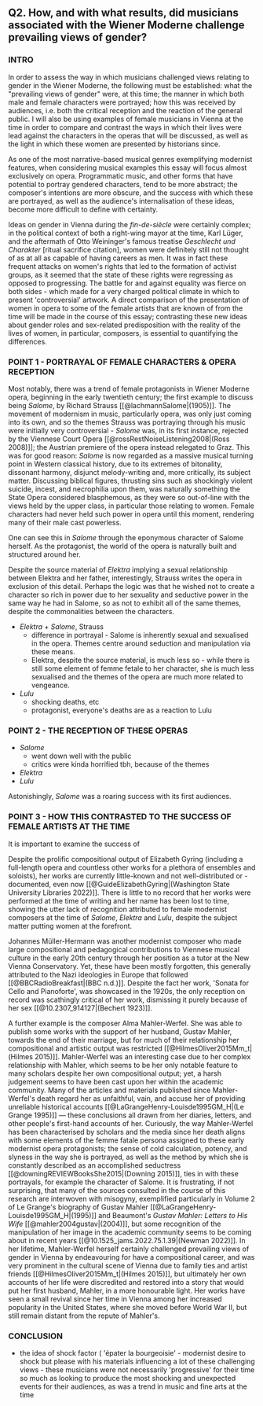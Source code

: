 ## Q2. How, and with what results, did musicians associated with the Wiener Moderne challenge prevailing views of gender?
### INTRO
In order to assess the way in which musicians challenged views relating to gender in the Wiener Moderne, the following must be established: what the "prevailing views of gender" were, at this time; the manner in which both male and female characters were portrayed; how this was received by audiences, i.e. both the critical reception and the reaction of the general public. I will also be using examples of female musicians in Vienna at the time in order to compare and contrast the ways in which their lives were lead against the characters in the operas that will be discussed, as well as the light in which these women are presented by historians since.

As one of the most narrative-based musical genres exemplifying modernist features, when considering musical examples this essay will focus almost exclusively on opera. Programmatic music, and other forms that have potential to portray gendered characters, tend to be more abstract; the composer's intentions are more obscure, and the success with which these are portrayed, as well as the audience's internalisation of these ideas, become more difficult to define with certainty.

Ideas on gender in Vienna during the *fin-de-siècle* were certainly complex; in the political context of both a right-wing mayor at the time, Karl Lüger, and the aftermath of Otto Weininger's famous treatise *Geschlecht und Charakter* [ritual sacrifice citation], women were definitely still not thought of as at all as capable of having careers as men. It was in fact these frequent attacks on women's rights that led to the formation of activist groups, as it seemed that the state of these rights were regressing as opposed to progressing. The battle for and against equality was fierce on both sides - which made for a very charged political climate in which to present 'controversial' artwork.
A direct comparison of the presentation of women in opera to some of the female artists that are known of from the time will be made in the course of this essay; contrasting these new ideas about gender roles and sex-related predisposition with the reality of the lives of women, in particular, composers, is essential to quantifying the differences.

### POINT 1 - PORTRAYAL OF FEMALE CHARACTERS & OPERA RECEPTION
Most notably, there was a trend of female protagonists in Wiener Moderne opera, beginning in the early twentieth century; the first example to discuss being *Salome*, by Richard Strauss [[@lachmannSalome|(1905)]]. The movement of modernism in music, particularly opera, was only just coming into its own, and so the themes Strauss was portraying through his music were initially very controversial - *Salome* was, in its first instance, rejected by the Viennese Court Opera [[@rossRestNoiseListening2008|(Ross 2008)]]; the Austrian premiere of the opera instead relegated to Graz. This was for good reason: *Salome* is now regarded as a massive musical turning point in Western classical history, due to its extremes of bitonality, dissonant harmony, disjunct melody-writing and, more critically, its subject matter. Discussing biblical figures, thrusting sins such as shockingly violent suicide, incest, and necrophilia upon them, was naturally something the State Opera considered blasphemous, as they were so out-of-line with the views held by the upper class, in particular those relating to women. Female characters had never held such power in opera until this moment, rendering many of their male cast powerless.

One can see this in *Salome* through the eponymous character of Salome herself. As the protagonist, the world of the opera is naturally built and structured around her.

Despite the source material of *Elektra* implying a sexual relationship between Elektra and her father, interestingly, Strauss writes the opera in exclusion of this detail. Perhaps the logic was that he wished not to create a character so rich in power due to her sexuality and seductive power in the same way he had in Salome, so as not to exhibit all of the same themes, despite the commonalities between the characters.

- *Elektra* + *Salome*, Strauss
	- difference in portrayal - Salome is inherently sexual and sexualised in the opera. Themes centre around seduction and manipulation via these means.
	- Elektra, despite the source material, is much less so - while there is still some element of femme fetale to her character, she is much less sexualised and the themes of the opera are much more related to vengeance.
- *Lulu*
	- shocking deaths, etc
	- protagonist, everyone's deaths are as a reaction to Lulu



### POINT 2 - THE RECEPTION OF THESE OPERAS
- *Salome* 
	- went down well with the public
	- critics were kinda horrified tbh, because of the themes 
- *Elektra*
- *Lulu*

Astonishingly, *Salome* was a roaring success with its first audiences.

### POINT 3 - HOW THIS CONTRASTED TO THE SUCCESS OF FEMALE ARTISTS AT THE TIME

It is important to examine the success of 

Despite the prolific compositional output of Elizabeth Gyring (including a full-length opera and countless other works for a plethora of ensembles and soloists), her works are currently little-known and not well-distributed or -documented, even now [[@GuideElizabethGyring|(Washington State University Libraries 2022)]]. There is little to no record that her works were performed at the time of writing and her name has been lost to time, showing the utter lack of recognition attributed to female modernist composers at the time of *Salome*, *Elektra* and *Lulu*, despite the subject matter putting women at the forefront.

Johannes Müller-Hermann was another modernist composer who made large compositional and pedagogical contributions to Viennese musical culture in the early 20th century through her position as a tutor at the New Vienna Conservatory. Yet, these have been mostly forgotten, this generally attributed to the Nazi ideologies in Europe that followed [[@BBCRadioBreakfast|(BBC n.d.)]]. Despite the fact her work, 'Sonata for Cello and Pianoforte', was showcased in the 1920s, the only reception on record was scathingly critical of her work, dismissing it purely because of her sex [[@10.2307_914127|(Bechert 1923)]]. 

A further example is the composer Alma Mahler-Werfel. She was able to publish some works with the support of her husband, Gustav Mahler, towards the end of their marriage, but for much of their relationship her compositional and artistic output was restricted [[@HilmesOliver2015Mm_t|(Hilmes 2015)]]. Mahler-Werfel was an interesting case due to her complex relationship with Mahler, which seems to be her only notable feature to many scholars despite her own compositional output; yet, a harsh judgement seems to have been cast upon her within the academic community. Many of the articles and materials published since Mahler-Werfel's death regard her as unfaithful, vain, and accuse her of providing unreliable historical accounts [[@LaGrangeHenry-Louisde1995GM_H|(Le Grange 1995)]] — these conclusions all drawn from her diaries, letters, and other people's first-hand accounts of her.
Curiously, the way Mahler-Werfel has been characterised by scholars and the media since her death aligns with some elements of the femme fatale persona assigned to these early modernist opera protagonists; the sense of cold calculation, potency, and slyness in the way she is portrayed, as well as the method by which she is constantly described as an accomplished seductress [[@downingREVIEWBooksShe2015|(Downing 2015)]], ties in with these portrayals, for example the character of Salome. It is frustrating, if not surprising, that many of the sources consulted in the course of this research are interwoven with misogyny, exemplified particularly in Volume 2 of Le Grange's biography of Gustav Mahler [[@LaGrangeHenry-Louisde1995GM_H|(1995)]] and Beaumont's *Gustav Mahler: Letters to His Wife* [[@mahler2004gustav|(2004)]], but some recognition of the manipulation of her image in the academic community seems to be coming about in recent years [[@10.1525_jams.2022.75.1.39|(Newman 2022)]]. In her lifetime, Mahler-Werfel herself certainly challenged prevailing views of gender in Vienna by endeavouring for have a compositional career, and was very prominent in the cultural scene of Vienna due to family ties and artist friends [[@HilmesOliver2015Mm_t|(Hilmes 2015)]], but ultimately her own accounts of her life were discredited and restored into a story that would put her first husband, Mahler, in a more honourable light. Her works have seen a small revival since her time in Vienna among her increased popularity in the United States, where she moved before World War II, but still remain distant from the repute of Mahler's. 

### CONCLUSION
- the idea of shock factor ( 'épater la bourgeoisie' - modernist desire to shock but please with his materials influencing a lot of these challenging views - these musicians were not necessarily 'progressive' for their time so much as looking to produce the most shocking and unexpected events for their audiences, as was a trend in music and fine arts at the time
